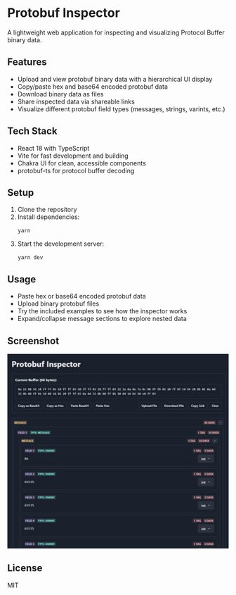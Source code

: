 # Protobuf Inspector

A lightweight web application for inspecting and visualizing Protocol Buffer binary data.

## Features

- Upload and view protobuf binary data with a hierarchical UI display
- Copy/paste hex and base64 encoded protobuf data
- Download binary data as files
- Share inspected data via shareable links
- Visualize different protobuf field types (messages, strings, varints, etc.)

## Tech Stack

- React 18 with TypeScript
- Vite for fast development and building
- Chakra UI for clean, accessible components
- protobuf-ts for protocol buffer decoding

## Setup

1. Clone the repository
2. Install dependencies:
   ```
   yarn
   ```
3. Start the development server:
   ```
   yarn dev
   ```

## Usage

- Paste hex or base64 encoded protobuf data
- Upload binary protobuf files
- Try the included examples to see how the inspector works
- Expand/collapse message sections to explore nested data

## Screenshot

![Protobuf Inspector Screenshot](/screenshot.png)

## License

MIT